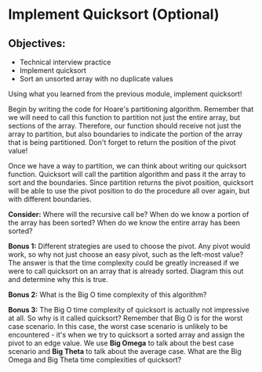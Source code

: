 # Implement Quicksort (Optional)

## Objectives:
- Technical interview practice
- Implement quicksort
- Sort an unsorted array with no duplicate values

Using what you learned from the previous module, implement quicksort!

Begin by writing the code for Hoare's partitioning algorithm. Remember that we will need to call this function to partition not just the entire array, but sections of the array. Therefore, our function should receive not just the array to partition, but also boundaries to indicate the portion of the array that is being partitioned. Don't forget to return the position of the pivot value!

Once we have a way to partition, we can think about writing our quicksort function. Quicksort will call the partition algorithm and pass it the array to sort and the boundaries. Since partition returns the pivot position, quicksort will be able to use the pivot position to do the procedure all over again, but with different boundaries.

**Consider:** Where will the recursive call be? When do we know a portion of the array has been sorted? When do we know the entire array has been sorted?

**Bonus 1:**  Different strategies are used to choose the pivot. Any pivot would work, so why not just choose an easy pivot, such as the left-most value? The answer is that the time complexity could be greatly increased if we were to call quicksort on an array that is already sorted. Diagram this out and determine why this is true.

**Bonus 2:**  What is the Big O time complexity of this algorithm?

**Bonus 3:**  The Big O time complexity of quicksort is actually not impressive at all. So why is it called quicksort? Remember that Big O is for the worst case scenario. In this case, the worst case scenario is unlikely to be encountered - it's when we try to quicksort a sorted array and assign the pivot to an edge value. We use **Big Omega** to talk about the best case scenario and **Big Theta** to talk about the average case.  What are the Big Omega and Big Theta time complexities of quicksort?

